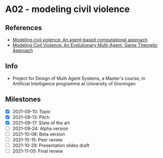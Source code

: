 # A02 - modeling civil violence

## References
* [Modeling civil violence: An agent-based computational approach](https://doi.org/10.1073/pnas.092080199)
* [Modeling Civil Violence: An Evolutionary Multi-Agent, Game Theoretic Approach](https://doi.org/10.1109/CEC.2006.1688503)

## Info
* Project for Design of Multi Agent Systems, a Master's course, in Artificial Intelligence programme at University of Groningen

## Milestones
- [x] 2021-09-10: Topic
- [x] 2021-09-13: Pitch
- [x] 2021-09-17: State of the art
- [ ] 2021-09-24: Alpha version
- [ ] 2021-10-08: Beta version
- [ ] 2021-10-15: Peer review
- [ ] 2021-10-29: Presentation slides draft
- [ ] 2021-11-05: Final review
